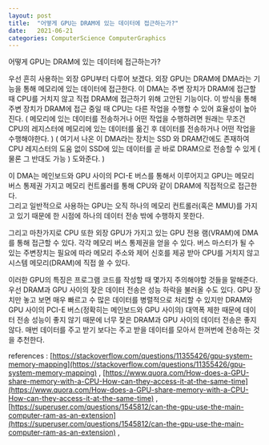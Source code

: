 ```yaml
---
layout: post
title:  "어떻게 GPU는 DRAM에 있는 데이터에 접근하는가?"
date:   2021-06-21
categories: ComputerScience ComputerGraphics
---
```


어떻게 GPU는 DRAM에 있는 데이터에 접근하는가?  

우선 흔히 사용하는 외장 GPU부터 다루어 보겠다. 외장 GPU는 DRAM에 DMA라는 기능을 통해 메모리에 있는 데이터에 접근한다. 이 DMA는 주변 장치가 DRAM에 접근할 때 CPU를 거치지 않고 직접 DRAM에 접근하기 위해 고안된 기능이다. 이 방식을 통해 주변 장치가 DRAM에 접근 중일 때 CPU는 다른 작업을 수행할 수 있어 효율성이 높아진다. ( 메모리에 있는 데이터를 전송하거나 어떤 작업을 수행하려면 원래는 무조건 CPU의 레지스터에 메모리에 있는 데이터를 옮긴 후 데이터를 전송하거나 어떤 작업을 수행해야한다. ) ( 여기서 나온 이 DMA라는 장치는 SSD 와 DRAM간에도 존재하여 CPU 레지스터의 도움 없이 SSD에 있는 데이터를 곧 바로 DRAM으로 전송할 수 있게 ( 물론 그 반대도 가능 ) 도와준다. )                     

이 DMA는 메인보드와 GPU 사이의 PCI-E 버스를 통해서 이루어지고 GPU는 메모리 버스 통제권 가지고 메모리 컨트롤러를 통해 CPU와 같이 DRAM에 직접적으로 접근한다.       
그리고 일반적으로 사용하는 GPU는 오직 하나의 메모리 컨트롤러(혹은 MMU)를 가지고 있기 때문에 한 시점에 하나의 데이터 전송 밖에 수행하지 못한다.        

그리고 마찬가지로 CPU 또한 외장 GPU가 가지고 있는 GPU 전용 램(VRAM)에 DMA를 통해 접근할 수 있다.
각각 메모리 버스 통제권을 얻을 수 있다. 버스 마스터가 될 수 있는 주변장치는 필요에 따라 메모리 주소와 제어 신호를 제공 받아 CPU를 거치지 않고 시스템 메모리(DRAM)에 직접 쓸 수 있다.       

이러한 GPU의 특징은 프로그램 코드를 작성할 때 몇가지 주의해야할 것들을 말해준다.     
우선 DRAM과 GPU 사이의 잦은 데이터 전송은 성능 하락을 불러올 수도 있다. GPU 장치만 놓고 보면 매우 빠르고 수 많은 데이터를 병렬적으로 처리할 수 있지만 DRAM와 GPU 사이의 PCI-E 버스(정확히는 메인보드와 GPU 사이의) 대역폭 제한 때문에 데이터 전송 성능이 좋지 않기 때문에 너무 잦은 DRAM과 GPU 사이의 데이터 전송은 좋지 않다. 매번 데이터를 주고 받기 보다는 주고 받을 데이터를 모아서 한꺼번에 전송하는 것을 추천한다.                  


references : [https://stackoverflow.com/questions/11355426/gpu-system-memory-mapping](https://stackoverflow.com/questions/11355426/gpu-system-memory-mapping)  ,  [https://www.quora.com/How-does-a-GPU-share-memory-with-a-CPU-How-can-they-access-it-at-the-same-time](https://www.quora.com/How-does-a-GPU-share-memory-with-a-CPU-How-can-they-access-it-at-the-same-time)  ,  [https://superuser.com/questions/1545812/can-the-gpu-use-the-main-computer-ram-as-an-extension](https://superuser.com/questions/1545812/can-the-gpu-use-the-main-computer-ram-as-an-extension)  ,  